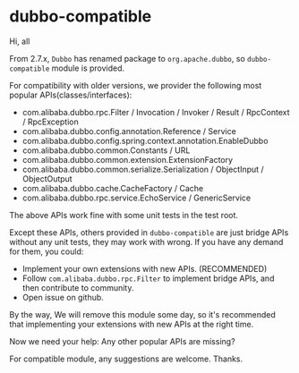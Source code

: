 # dubbo-compatible

Hi, all

From 2.7.x, `Dubbo` has renamed package to `org.apache.dubbo`, so `dubbo-compatible` module is provided.

For compatibility with older versions, we provider the following most popular APIs\(classes/interfaces\):

* com.alibaba.dubbo.rpc.Filter / Invocation / Invoker / Result / RpcContext / RpcException
* com.alibaba.dubbo.config.annotation.Reference / Service
* com.alibaba.dubbo.config.spring.context.annotation.EnableDubbo
* com.alibaba.dubbo.common.Constants / URL
* com.alibaba.dubbo.common.extension.ExtensionFactory
* com.alibaba.dubbo.common.serialize.Serialization / ObjectInput / ObjectOutput
* com.alibaba.dubbo.cache.CacheFactory / Cache
* com.alibaba.dubbo.rpc.service.EchoService / GenericService

The above APIs work fine with some unit tests in the test root.

Except these APIs, others provided in `dubbo-compatible` are just bridge APIs without any unit tests, they may work with wrong. If you have any demand for them, you could:

* Implement your own extensions with new APIs. \(RECOMMENDED\) 
* Follow `com.alibaba.dubbo.rpc.Filter` to implement bridge APIs, and then contribute to community. 
* Open issue on github.

By the way, We will remove this module some day, so it's recommended that implementing your extensions with new APIs at the right time.

Now we need your help: Any other popular APIs are missing?

For compatible module, any suggestions are welcome. Thanks.

